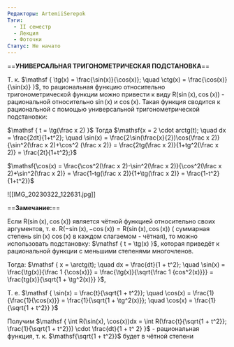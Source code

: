 ```yaml
---
Редакторы: ArtemiiSerepok
Тэги:
  - II семестр
  - Лекция
  - Фоточки
Статус: Не начато
---
```

==**УНИВЕРСАЛЬНАЯ ТРИГОНОМЕТРИЧЕСКАЯ ПОДСТАНОВКА**==

Т. к. $\mathsf  
{  
\tg(x) = \frac{\sin(x)}{\cos(x)}; \quad \ctg(x) = \frac{\cos(x)}{\sin(x)}  
}$, то рациональная функцию относительно тригонометрической функции можно привести к виду $\mathsf  
{  
R(\sin(x), \cos(x))  
}$ - рациональной относительно $\mathsf{\sin(x)}$ и $\mathsf  
{  
\cos(x)  
}$. Такая функция сводится к рациональной с помощью универсальной тригонометрической подстановки:

$\mathsf  
{  
t = \tg(\frac x 2)  
}$ Тогда $\mathsf{x = 2 \cdot arctg(t); \quad dx = \frac{2dt}{1+t^2}; \quad \sin(x) = \frac{2\sin(\frac{x}{2})\cos(\frac x 2)}{\sin^2(\frac x 2)+\cos^2 (\frac x 2)} = \frac{2tg(\frac x 2)}{1+tg^2(\frac x 2)} = \frac{2t}{1+t^2};}$

$\mathsf{\cos(x) = \frac{\cos^2(\frac x 2)-\sin^2(\frac x 2)}{\cos^2(\frac x 2)+\sin^2(\frac x 2)} = \frac{1-tg(\frac x 2)}{1+\tg(\frac x 2)} = \frac{1-t^2}{1+t^2}}$

![[IMG_20230322_122631.jpg]]

  

==**Замечание:**==

Если $\mathsf  
{  
R(\sin(x), \cos(x))  
}$ является чётной функцией относительно своих аргументов, т. е. $\mathsf  
{  
R(-\sin(x), -\cos(x)) = R(\sin(x), \cos(x))  
}$ ( суммарная степень $\mathsf{\sin(x)}$ $\mathsf{\cos(x)}$ в каждом слагаемом - чётная), то можно использовать подстановку: $\mathsf  
{  
t = \tg(x)  
}$, которая приведёт к рациональной функции с меньшими степенями многочленов.

Тогда: $\mathsf  
{  
x = \arctg(t); \quad dx = \frac{dt}{1 + t^2}; \quad \sin(x) = \frac{\tg(x)}{\frac 1 {\cos(x)}} = \frac{\tg(x)}{\sqrt{\frac 1 {cos^2(x)}}} =  
\frac{tg(x)}{\sqrt{1 + \tg^2(x)}}  
}$,

Т. е. $\mathsf  
{  
\sin(x) = \frac{t}{\sqrt{1 + t^2}}; \quad  
\cos(x) = \frac{1}{\frac{1}{\cos(x)}} = \frac{1}{\sqrt{1 + \tg^2(x)}}; \quad  
\cos(x) = \frac{1}{\sqrt{1 + t^2}}  
}$

Получим $\mathsf  
{  
\int R(\sin(x), \cos(x))dx = \int R(\frac{t}{\sqrt{1 + t^2}}; \frac{1}{\sqrt{1 + t^2}}) \cdot \frac{dt}{1 + t^ 2}  
}$ - рациональная функция, т. к. $\mathsf{\sqrt{1 + t^2}}$ будет в чётной степени